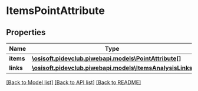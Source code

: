 # ItemsPointAttribute

## Properties
Name | Type | Description | Notes
------------ | ------------- | ------------- | -------------
**items** | [**\osisoft.pidevclub.piwebapi.models\PointAttribute[]**](PointAttribute.md) |  | [optional] 
**links** | [**\osisoft.pidevclub.piwebapi.models\ItemsAnalysisLinks**](ItemsAnalysisLinks.md) |  | [optional] 

[[Back to Model list]](../README.md#documentation-for-models) [[Back to API list]](../README.md#documentation-for-api-endpoints) [[Back to README]](../README.md)


